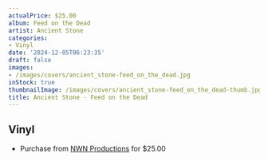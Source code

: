 ```yaml
---
actualPrice: $25.00
album: Feed on the Dead
artist: Ancient Stone
categories:
- Vinyl
date: '2024-12-05T06:23:35'
draft: false
images:
- /images/covers/ancient_stone-feed_on_the_dead.jpg
inStock: true
thumbnailImage: /images/covers/ancient_stone-feed_on_the_dead-thumb.jpg
title: Ancient Stone - Feed on the Dead
---
```


## Vinyl
* Purchase from [NWN Productions](http://shop.nwnprod.com/index.php?route=product/product&path=75&product_id=24250&sort=pd.name&order=ASC) for $25.00
